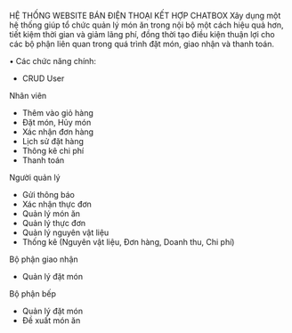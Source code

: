HỆ THỐNG WEBSITE BÁN ĐIỆN THOẠI KẾT HỢP CHATBOX
Xây dụng một hệ thống giúp tổ chức quản lý món ăn trong nội bộ một cách hiệu quả hơn, tiết kiệm thời gian và giảm lãng phí, đồng thời tạo điều kiện thuận lợi cho các bộ phận liên quan trong quá trình đặt món, giao nhận và thanh toán.

•	Các chức năng chính:
-	CRUD User

Nhân viên
-	Thêm vào giỏ hàng
-	Đặt món, Hủy món
-	Xác nhận đơn hàng
-	Lịch sử đặt hàng
-	Thông kê chi phí
-	Thanh toán

Người quản lý
-	Gửi thông báo
-	Xác nhận thực đơn 
-	Quản lý món ăn 
-	Quản lý thực đơn
-	Quản lý nguyên vật liệu 
-	Thống kê (Nguyên vật liệu, Đơn hàng, Doanh thu, Chi phí)

Bộ phận giao nhận 
-	Quản lý đặt món

Bộ phận bếp 
-	Quản lý đặt món
-	Đề xuất món ăn

